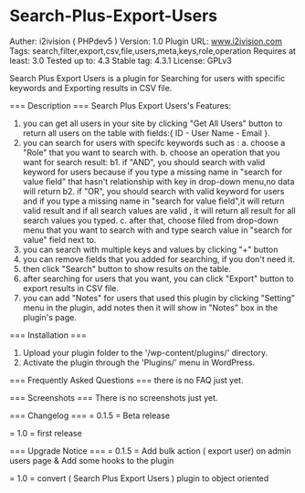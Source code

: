 # Search-Plus-Export-Users

Auther: i2ivision ( PHPdev5 )
Version: 1.0
Plugin URL: www.i2ivision.com
Tags: search,filter,export,csv,file,users,meta,keys,role,operation
Requires at least: 3.0
Tested up to: 4.3
Stable tag: 4.3.1
License: GPLv3

Search Plus Export Users is a plugin for Searching for users with specific keywords and Exporting results in CSV file.

=== Description ===
Search Plus Export Users's Features:

1. you can get all users in your site by clicking "Get All Users" button to return all users on the table with fields:{ ID - User Name - Email }.
2. you can search for users with specifc keywords such as :
	a. choose a "Role" that you want to search with.
	b. choose an operation that you want for search result:
		b1. if "AND", you should search with valid keyword for users because if you type a missing name in "search for value field" that hasn't relationship with key in drop-down menu,no data will return
		b2. if "OR", you should search with valid keyword for users and if you type a missing name in "search for value field",it will return valid result
		and if all search values are valid , it will return all result for all search values you typed.
	c. after that, choose filed from drop-down menu that you want to search with and type search value in "search for value" field next to.
3. you can search with multiple keys and values by clicking "+" button
4. you can remove fields that you added for searching, if you don't need it.
5. then click "Search" button to show results on the table.
6. after searching for users that you want, you can click "Export" button to export results in CSV file.
7. you can add "Notes" for users that used this plugin by clicking "Setting" menu in the plugin, add notes then it will show in "Notes" box in the plugin's page.


=== Installation ===
1.  Upload your plugin folder to the '/wp-content/plugins/' directory.
2.  Activate the plugin through the 'Plugins/' menu in WordPress.



=== Frequently Asked Questions ===
there is no FAQ just yet.


=== Screenshots ===
There is no screenshots just yet.


=== Changelog ===
= 0.1.5 =
Beta release

= 1.0 =
first release

=== Upgrade Notice ===
= 0.1.5 =
Add bulk action ( export user) on admin users page &
Add some hooks to the plugin

= 1.0 =
convert ( Search Plus Export Users ) plugin to object oriented